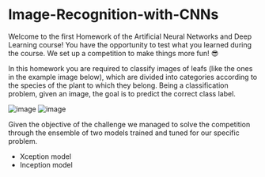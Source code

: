 # Image-Recognition-with-CNNs

Welcome to the first Homework of the Artificial Neural Networks and Deep Learning course! You have the opportunity to test what you learned during the course. We set up a competition to make things more fun! 😎

In this homework you are required to classify images of leafs (like the ones in the example image below), which are divided into categories according to the species of the plant to which they belong. Being a classification problem, given an image, the goal is to predict the correct class label.

![image](https://user-images.githubusercontent.com/72945145/184384229-149bfa48-d8df-49a1-8754-5258bcd90022.png) ![image](https://user-images.githubusercontent.com/72945145/184384833-bcc55608-348f-4c95-a22c-daa55d4cfdb1.png)




Given the objective of the challenge we managed to solve the competition through the ensemble of two models trained and tuned for our specific problem.
- Xception model
- Inception model

